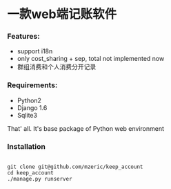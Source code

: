 #  一款web端记账软件

### Features:

* support i18n
* only cost_sharing + sep, total not implemented now
* 群组消费和个人消费分开记录


### Requirements:

* Python2
* Django 1.6
* Sqlite3

That' all. It's base package of Python web environment

### Installation

```

git clone git@github.com/mzeric/keep_account
cd keep_account
./manage.py runserver

```
